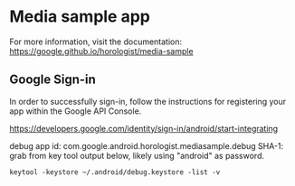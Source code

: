 # Media sample app

For more information, visit the documentation: https://google.github.io/horologist/media-sample

## Google Sign-in

In  order to successfully sign-in, follow the instructions for registering your app within the
Google API Console.

https://developers.google.com/identity/sign-in/android/start-integrating

debug app id: com.google.android.horologist.mediasample.debug
SHA-1: grab from key tool output below, likely using "android" as password.

```
keytool -keystore ~/.android/debug.keystore -list -v
```
